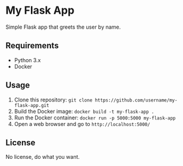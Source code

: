 # My Flask App

Simple Flask app that greets the user by name.

## Requirements

- Python 3.x
- Docker

## Usage

1. Clone this repository: `git clone https://github.com/username/my-flask-app.git`
2. Build the Docker image: `docker build -t my-flask-app .`
3. Run the Docker container: `docker run -p 5000:5000 my-flask-app`
4. Open a web browser and go to `http://localhost:5000/`

## License

No license, do what you want.
